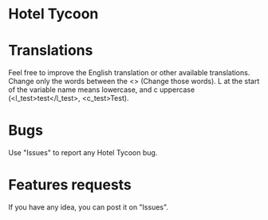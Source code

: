 # Hotel Tycoon

# Translations
Feel free to improve the English translation or other available translations. 
Change only the words between the <> (<example>Change those words</example>).
L at the start of the variable name means lowercase, and c uppercase (<l_test>test</l_test>, <c_test>Test</test>).

# Bugs
Use "Issues" to report any Hotel Tycoon bug.

# Features requests
If you have any idea, you can post it on "Issues".
